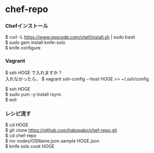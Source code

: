 chef-repo
=========
### Chefインストール
 $ curl -L https://www.opscode.com/chef/install.sh | sudo bash  
 $ sudo gem install knife-solo  
 $ knife configure  
  
### Vagrant
 $ ssh HOGE で入れますか？  
 入れなかったら、 $ vagrant ssh-config --host HOGE >> ~/.ssh/config
 
 $ ssh HOGE  
 $ sudo yum -y install rsync  
 $ exit

### レシピ流す
 $ cd HOGE  
 $ git clone https://github.com/hakopako/chef-repo.git  
 $ cd chef-repo  
 $ mv nodes/OSName.json.sample HOGE.json   
 $ knife solo cook HOGE  
